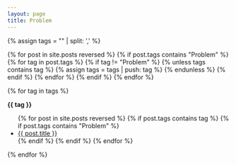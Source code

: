 ```yaml
---
layout: page
title: Problem
---
```


{% assign tags = "" | split: ',' %}

{% for post in site.posts reversed %}
  {% if post.tags contains "Problem" %}
    {% for tag in post.tags %}
      {% if tag != "Problem" %}
        {% unless tags contains tag %}
          {% assign tags = tags | push: tag %}
        {% endunless %}
      {% endif %}
    {% endfor %}
  {% endif %}
{% endfor %}

{% for tag in tags %}

<p id="{{ tag | slugify }}"><b>{{ tag }}</b></p>
<ul>
  {% for post in site.posts reversed %}
  {% if post.tags contains tag %}
  {% if post.tags contains "Problem" %}
  <li>
      <a href="{{ post.url }}">
        {{ post.title }}
      </a>
  </li>
  {% endif %}
  {% endif %}
  {% endfor %}
</ul>



{% endfor %}
